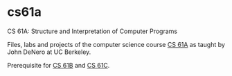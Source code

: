 # cs61a

CS 61A: Structure and Interpretation of Computer Programs

Files, labs and projects of the computer science course [CS 61A](https://cs61a.org/)
as taught by John DeNero at UC Berkeley.

Prerequisite for [CS 61B](https://www2.eecs.berkeley.edu/Courses/CS61B/) and
[CS 61C](https://cs61c.org/).

